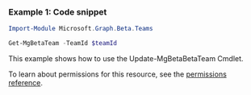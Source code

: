 ### Example 1: Code snippet

```powershellImport-Module Microsoft.Graph.Beta.Teams

Get-MgBetaTeam -TeamId $teamId
```
This example shows how to use the Update-MgBetaBetaTeam Cmdlet.
To learn about permissions for this resource, see the [permissions reference](/graph/permissions-reference).

